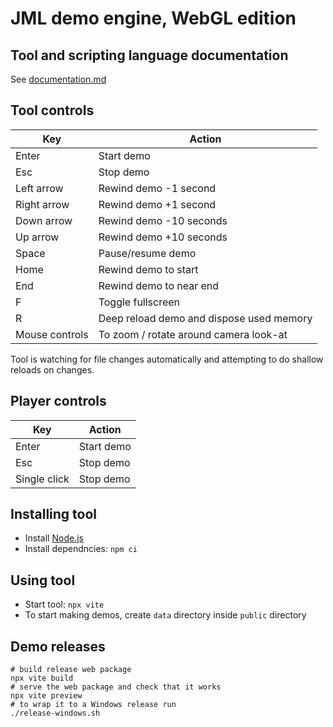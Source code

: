 # JML demo engine, WebGL edition

## Tool and scripting language documentation

See [documentation.md](documentation.md)

## Tool controls

| Key               | Action                    |
|-------------------|---------------------------|
| Enter             | Start demo                |
| Esc               | Stop demo                 |
| Left arrow        | Rewind demo -1 second     |
| Right arrow       | Rewind demo +1 second     |
| Down arrow        | Rewind demo -10 seconds   |
| Up arrow          | Rewind demo +10 seconds   |
| Space             | Pause/resume demo         |
| Home              | Rewind demo to start      |
| End               | Rewind demo to near end   |
| F                 | Toggle fullscreen |
| R                 | Deep reload demo and dispose used memory |
| Mouse controls    | To zoom / rotate around camera look-at |

Tool is watching for file changes automatically and attempting to do shallow reloads on changes.

## Player controls

| Key               | Action                    |
|-------------------|---------------------------|
| Enter             | Start demo                |
| Esc               | Stop demo                 |
| Single click      | Stop demo                 |

## Installing tool

- Install [Node.js](https://nodejs.org/en)
- Install dependncies: `npm ci`

## Using tool

- Start tool: `npx vite`
- To start making demos, create `data` directory inside `public` directory

## Demo releases

```
# build release web package
npx vite build
# serve the web package and check that it works
npx vite preview
# to wrap it to a Windows release run
./release-windows.sh
```
